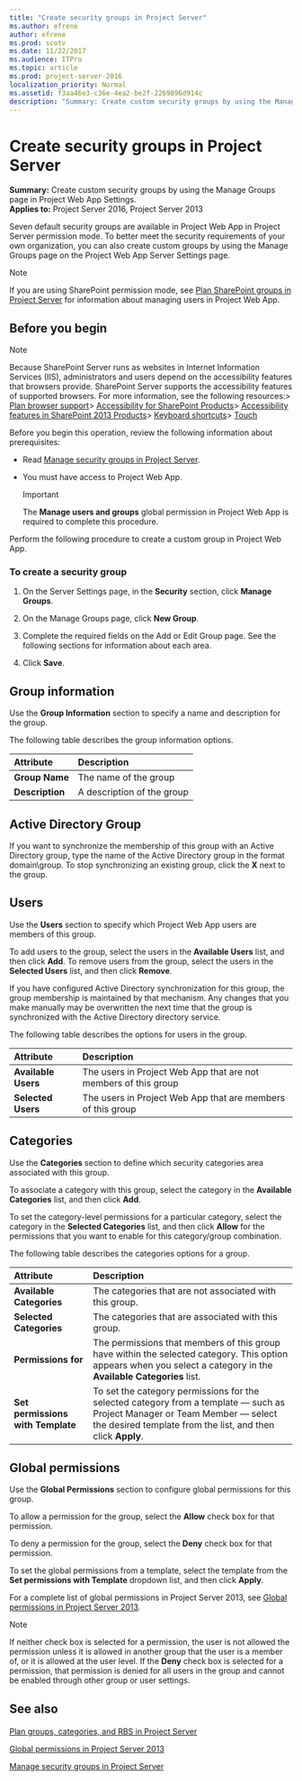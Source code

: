 ```yaml
---
title: "Create security groups in Project Server"
ms.author: efrene
author: efrene
ms.prod: scotv
ms.date: 11/22/2017
ms.audience: ITPro
ms.topic: article
ms.prod: project-server-2016
localization_priority: Normal
ms.assetid: f3aa46e3-c36e-4ea2-be2f-2269896d914c
description: "Summary: Create custom security groups by using the Manage Groups page in Project Web App Settings."
---
```


# Create security groups in Project Server
 
 **Summary:** Create custom security groups by using the Manage Groups page in Project Web App Settings.<br/>
**Applies to:** Project Server 2016, Project Server 2013
  
Seven default security groups are available in Project Web App in Project Server permission mode. To better meet the security requirements of your own organization, you can also create custom groups by using the Manage Groups page on the Project Web App Server Settings page. 
  
> [!NOTE]
> If you are using SharePoint permission mode, see [Plan SharePoint groups in Project Server](plan-sharepoint-groups-in-project-server.md) for information about managing users in Project Web App.
  
## Before you begin

> [!NOTE]
>  Because SharePoint Server runs as websites in Internet Information Services (IIS), administrators and users depend on the accessibility features that browsers provide. SharePoint Server supports the accessibility features of supported browsers. For more information, see the following resources:> [Plan browser support](https://go.microsoft.com/fwlink/p/?LinkId=246502)> [Accessibility for SharePoint Products](http://technet.microsoft.com/library/94ad4316-1077-400a-b17e-a2085a5a7312.aspx)> [Accessibility features in SharePoint 2013 Products](https://go.microsoft.com/fwlink/p/?LinkId=246501)> [Keyboard shortcuts](https://go.microsoft.com/fwlink/p/?LinkID=246504)> [Touch](https://go.microsoft.com/fwlink/p/?LinkId=246506)
  
Before you begin this operation, review the following information about prerequisites:
  
- Read [Manage security groups in Project Server](manage-security-groups-in-project-server.md).
    
- You must have access to Project Web App.
    
    > [!IMPORTANT]
    > The **Manage users and groups** global permission in Project Web App is required to complete this procedure.
  
Perform the following procedure to create a custom group in Project Web App.
  
### To create a security group

1. On the Server Settings page, in the **Security** section, click **Manage Groups**.
    
2. On the Manage Groups page, click **New Group**.
    
3. Complete the required fields on the Add or Edit Group page. See the following sections for information about each area.
    
4. Click **Save**.
    
## Group information

Use the **Group Information** section to specify a name and description for the group.
  
The following table describes the group information options.
  
|**Attribute**|**Description**|
|:-----|:-----|
|**Group Name** <br/> |The name of the group  <br/> |
|**Description** <br/> |A description of the group  <br/> |
   
## Active Directory Group

If you want to synchronize the membership of this group with an Active Directory group, type the name of the Active Directory group in the format domain\\group. To stop synchronizing an existing group, click the **X** next to the group.
  
## Users

Use the **Users** section to specify which Project Web App users are members of this group.
  
To add users to the group, select the users in the **Available Users** list, and then click **Add**. To remove users from the group, select the users in the **Selected Users** list, and then click **Remove**.
  
If you have configured Active Directory synchronization for this group, the group membership is maintained by that mechanism. Any changes that you make manually may be overwritten the next time that the group is synchronized with the Active Directory directory service.
  
The following table describes the options for users in the group.
  
|**Attribute**|**Description**|
|:-----|:-----|
|**Available Users** <br/> |The users in Project Web App that are not members of this group  <br/> |
|**Selected Users** <br/> |The users in Project Web App that are members of this group  <br/> |
   
## Categories

Use the **Categories** section to define which security categories area associated with this group.
  
To associate a category with this group, select the category in the **Available Categories** list, and then click **Add**.
  
To set the category-level permissions for a particular category, select the category in the **Selected Categories** list, and then click **Allow** for the permissions that you want to enable for this category/group combination.
  
The following table describes the categories options for a group.
  
|**Attribute**|**Description**|
|:-----|:-----|
|**Available Categories** <br/> |The categories that are not associated with this group.  <br/> |
|**Selected Categories** <br/> |The categories that are associated with this group.  <br/> |
|**Permissions for** <category> <br/> |The permissions that members of this group have within the selected category. This option appears when you select a category in the **Available Categories** list. <br/> |
|**Set permissions with Template** <br/> |To set the category permissions for the selected category from a template — such as Project Manager or Team Member — select the desired template from the list, and then click **Apply**.  <br/> |
   
## Global permissions

Use the **Global Permissions** section to configure global permissions for this group.
  
To allow a permission for the group, select the **Allow** check box for that permission.
  
To deny a permission for the group, select the **Deny** check box for that permission.
  
To set the global permissions from a template, select the template from the **Set permissions with Template** dropdown list, and then click **Apply**.
  
For a complete list of global permissions in Project Server 2013, see [Global permissions in Project Server 2013](global-permissions-in-project-server-2013.md).
  
> [!NOTE]
> If neither check box is selected for a permission, the user is not allowed the permission unless it is allowed in another group that the user is a member of, or it is allowed at the user level. If the **Deny** check box is selected for a permission, that permission is denied for all users in the group and cannot be enabled through other group or user settings.
  
## See also

#### 

[Plan groups, categories, and RBS in Project Server](plan-groups-categories-and-rbs-in-project-server.md)
  
[Global permissions in Project Server 2013](global-permissions-in-project-server-2013.md)
  
[Manage security groups in Project Server](manage-security-groups-in-project-server.md)

